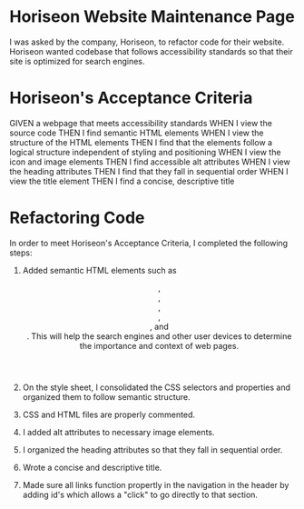 # Horiseon Website Maintenance Page

I was asked by the company, Horiseon, to refactor code for their website. Horiseon wanted codebase that follows accessibility standards so that their site is optimized for search engines.

# Horiseon's Acceptance Criteria

GIVEN a webpage that meets accessibility standards
WHEN I view the source code
THEN I find semantic HTML elements
WHEN I view the structure of the HTML elements
THEN I find that the elements follow a logical structure independent of styling and positioning
WHEN I view the icon and image elements
THEN I find accessible alt attributes
WHEN I view the heading attributes
THEN I find that they fall in sequential order
WHEN I view the title element
THEN I find a concise, descriptive title

# Refactoring Code

In order to meet Horiseon's Acceptance Criteria, I completed the following steps:

1. Added semantic HTML elements such as <header>, <nav>, <section>, <article>, <aside>, and <footer>. This will help the search engines and other user devices to determine the importance and context of web pages.

2. On the style sheet, I consolidated the CSS selectors and properties and organized them to follow semantic structure.

3. CSS and HTML files are properly commented.

4. I added alt attributes to necessary image elements.

5. I organized the heading attributes so that they fall in sequential order.

6. Wrote a concise and descriptive title.

7. Made sure all links function propertly in the navigation in the header by adding id's which allows a "click" to go directly to that section.
